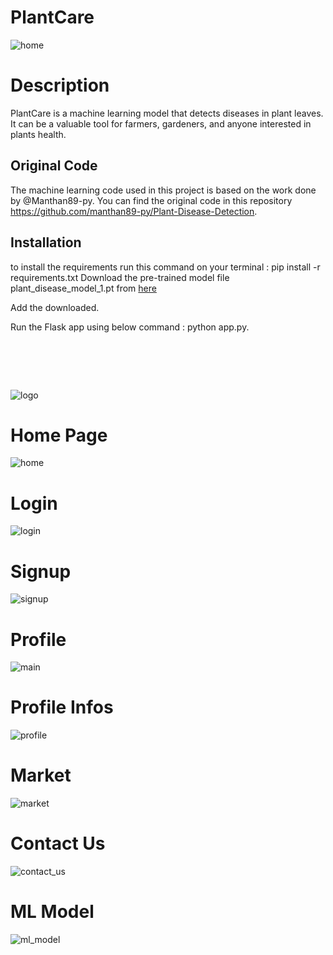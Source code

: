 # PlantCare
![home](https://github.com/CODINATA/PlantCare/assets/115686926/f6b1737e-6121-4709-8a8b-19fa655fb763)


# Description
PlantCare is a machine learning model that detects diseases in plant leaves. It can be a valuable tool for farmers, gardeners, and anyone interested in plants health.

## Original Code
The machine learning code used in this project is based on the work done by @Manthan89-py. You can find the original code in this repository https://github.com/manthan89-py/Plant-Disease-Detection.

## Installation
to install the requirements run this command on your terminal : pip install -r requirements.txt
Download the pre-trained model file plant_disease_model_1.pt from [here](https://drive.google.com/drive/folders/1ewJWAiduGuld_9oGSrTuLumg9y62qS6A)

Add the downloaded.

Run the Flask app using below command : python app.py.
<!DOCTYPE svg PUBLIC "-//W3C//DTD SVG 1.1//EN" "http://www.w3.org/Graphics/SVG/1.1/DTD/svg11.dtd">

<!-- Uploaded to: SVG Repo, www.svgrepo.com, Transformed by: SVG Repo Mixer Tools -->
<svg width="64px" height="64px" viewBox="0 0 24 24" fill="none" xmlns="http://www.w3.org/2000/svg" transform="rotate(45)matrix(1, 0, 0, 1, 0, 0)" stroke="#00000">

<g id="SVGRepo_bgCarrier" stroke-width="0"/>

<g id="SVGRepo_tracerCarrier" stroke-linecap="round" stroke-linejoin="round" stroke="" stroke-width="0.144"/>

<g id="SVGRepo_iconCarrier"> <path d="M11.25 2.08258C11.0066 2.13684 10.7675 2.21782 10.5371 2.32554C6.55332 4.18758 4 9.39452 4 13.8567C4 18.0967 7.18341 21.5798 11.25 21.9647V2.08258Z" fill="#198754"/> <path d="M12.75 21.9647C16.8166 21.5798 20 18.0967 20 13.8567C20 13.4507 19.9789 13.0385 19.9374 12.6232L12.75 19.8106V21.9647Z" fill="#198754"/> <path d="M18.2597 7.17964C17.8707 6.45482 17.4222 5.76815 16.92 5.14068L12.75 9.31065V12.6893L18.2597 7.17964Z" fill="#198754"/> <path d="M15.9084 4.03088C15.1732 3.32565 14.3538 2.74195 13.4629 2.32554C13.2325 2.21782 12.9934 2.13684 12.75 2.08258V7.18933L15.9084 4.03088Z" fill="#198754"/> <path d="M18.9364 8.62421L12.75 14.8106V17.6893L19.5 10.9393L19.6319 10.8074C19.458 10.0697 19.2246 9.33633 18.9364 8.62421Z" fill="#198754"/> </g>

</svg>![logo](https://github.com/CODINATA/PlantCare/assets/115686926/3c06e9dc-6650-4911-8aa9-ffa3b6638a72)
 # Home Page
![home](https://github.com/CODINATA/PlantCare/assets/115686926/cae83ec9-3637-481a-a100-e3a5af8afa7e)

# Login
![login](https://github.com/CODINATA/PlantCare/assets/115686926/f244a740-7b18-44f7-950e-5b6f95857eab)


# Signup
![signup](https://github.com/CODINATA/PlantCare/assets/115686926/e3732ac7-6467-422d-9714-39c0f12791fc)


# Profile

![main](https://github.com/CODINATA/PlantCare/assets/115686926/4f6b66ad-ec9d-4375-8ac4-a9e81233ed60)


# Profile Infos
![profile](https://github.com/CODINATA/PlantCare/assets/115686926/7e49bd1c-a3fc-4bd0-86aa-f3e04c0c2a6e)

# Market
![market](https://github.com/CODINATA/PlantCare/assets/115686926/918e6f2e-28e0-47d5-a562-f8fec90b40da)

# Contact Us
![contact_us](https://github.com/CODINATA/PlantCare/assets/115686926/b88fa588-9901-47ae-96d4-399112fc413e)


# ML Model

![ml_model](https://github.com/CODINATA/PlantCare/assets/115686926/92bb8617-4c36-4a1a-8c31-7b5ad4274efb)
